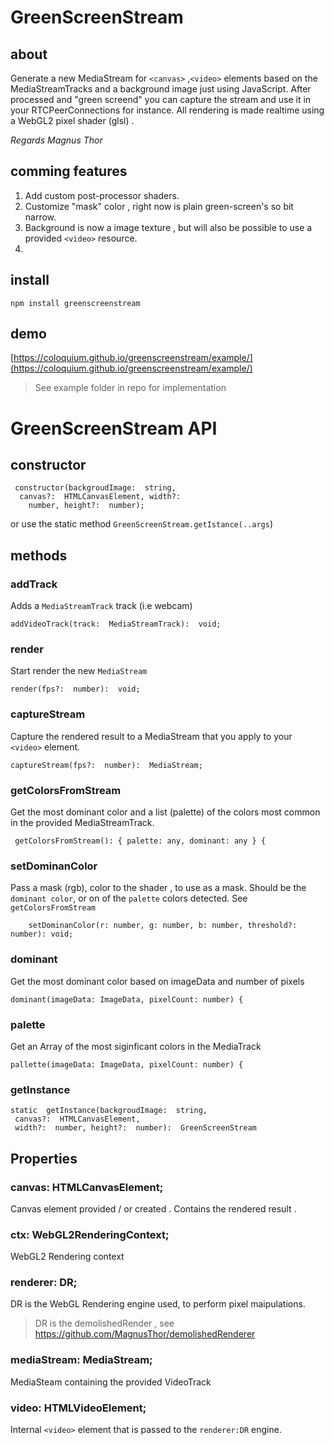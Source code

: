 # GreenScreenStream

 ## about

Generate a new MediaStream for `<canvas>` ,`<video>`  elements based on the MediaStreamTracks  and a background image just using JavaScript.  After processed and "green screend" you can capture the stream and use it in your RTCPeerConnections for instance.
All rendering is made realtime using a WebGL2 pixel shader (glsl) .

*Regards Magnus Thor*

## comming features 

1. Add custom post-processor shaders.
2. Customize "mask" color , right now is plain green-screen's so bit narrow.
3. Background is now a image texture , but will also be possible to use a provided `<video>` resource.
4.   
## install

    npm install greenscreenstream  

## demo
 [https://coloquium.github.io/greenscreenstream/example/](https://coloquium.github.io/greenscreenstream/example/)
> See example folder in repo for implementation 

# GreenScreenStream API

## constructor

     constructor(backgroudImage:  string,
      canvas?:  HTMLCanvasElement, width?:
        number, height?:  number);

or use the static method `GreenScreenStream.getIstance(..args`)

## methods

### addTrack

Adds a `MediaStreamTrack` track (i.e webcam)

    addVideoTrack(track:  MediaStreamTrack):  void;

### render

Start render the new `MediaStream` 

    render(fps?:  number):  void;

### captureStream

Capture the rendered result to a MediaStream that you apply to your `<video>` element.

    captureStream(fps?:  number):  MediaStream;
    

### getColorsFromStream

Get the most dominant color and a list (palette) of the colors most common in the provided MediaStreamTrack.

     getColorsFromStream(): { palette: any, dominant: any } {

### setDominanColor

Pass a mask (rgb), color to the shader , to use as a mask.   Should be the `dominant color`, or on of the `palette` colors detected. See `getColorsFromStream` 


        setDominanColor(r: number, g: number, b: number, threshold?: number): void;
 

###  dominant

Get the most dominant color based on imageData and number of pixels

    dominant(imageData: ImageData, pixelCount: number) {

### palette

   Get an Array of the most siginficant colors in the MediaTrack


    pallette(imageData: ImageData, pixelCount: number) {


### getInstance

    static  getInstance(backgroudImage:  string,
     canvas?:  HTMLCanvasElement, 
     width?:  number, height?:  number):  GreenScreenStream


## Properties

### canvas:  HTMLCanvasElement;

Canvas element provided / or created . Contains the rendered result .

### ctx:  WebGL2RenderingContext;

WebGL2 Rendering context

### renderer:  DR;
DR is the WebGL Rendering engine used, to perform pixel maipulations.

> DR is the demolishedRender , see https://github.com/MagnusThor/demolishedRenderer 

### mediaStream:  MediaStream;

MediaSteam containing the provided VideoTrack

### video:  HTMLVideoElement;

Internal `<video>` element that is passed to the  `renderer:DR` engine.
